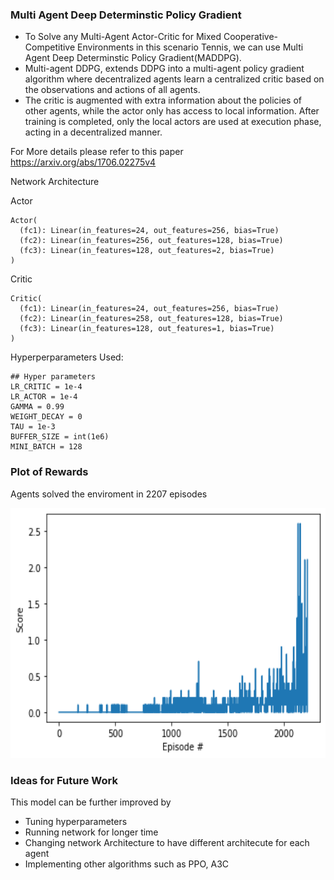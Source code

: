 
### Multi Agent Deep Determinstic Policy Gradient 


+ To Solve any Multi-Agent Actor-Critic for Mixed Cooperative-Competitive Environments in this scenario Tennis, we can use Multi Agent Deep Determinstic Policy Gradient(MADDPG).
+ Multi-agent DDPG, extends DDPG into a multi-agent policy gradient algorithm where decentralized agents learn a centralized critic based on the observations and actions of all agents.
+ The critic is augmented with extra information about the policies of other agents, while the actor only has access to local information. After training is completed, only the local actors are used at execution phase, acting in a decentralized manner.

For More details please refer to this paper https://arxiv.org/abs/1706.02275v4

Network Architecture

Actor
```
Actor(
  (fc1): Linear(in_features=24, out_features=256, bias=True)
  (fc2): Linear(in_features=256, out_features=128, bias=True)
  (fc3): Linear(in_features=128, out_features=2, bias=True)
)
```

Critic

```
Critic(
  (fc1): Linear(in_features=24, out_features=256, bias=True)
  (fc2): Linear(in_features=258, out_features=128, bias=True)
  (fc3): Linear(in_features=128, out_features=1, bias=True)
)
```

Hyperperparameters Used:

```
## Hyper parameters
LR_CRITIC = 1e-4 
LR_ACTOR = 1e-4 
GAMMA = 0.99 
WEIGHT_DECAY = 0 
TAU = 1e-3 
BUFFER_SIZE = int(1e6) 
MINI_BATCH = 128 
```

### Plot of Rewards

Agents solved the enviroment in 2207 episodes 

<img src="https://github.com/kiran74-ds/RL_with_unity_ML_agents/blob/master/Tennis_MADDPG/images/tennis_performance.png" width=600, height=400>


### Ideas for Future Work

This model can be further improved by 
+ Tuning hyperparameters 
+ Running network for longer time 
+ Changing network Architecture to have different architecute for each agent 
+ Implementing other algorithms such as PPO, A3C 


